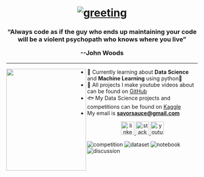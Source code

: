 <h1 align="center">
<a href="https://git.io/typing-svg"><img src="https://readme-typing-svg.herokuapp.com?lines=Hey+there,+I'm+SavorSauce+%F0%9F%98%87" alt="greeting"/></a></h1>

<h3 align="center">“Always code as if the guy who ends up maintaining your code will be a violent psychopath who knows where you live”

--John Woods</h3>
<hr>

<img align="left" height="270" width="210" src="https://3327764216-files.gitbook.io/~/files/v0/b/gitbook-x-prod.appspot.com/o/spaces%2F22VnR50PeDhOxZA8vMOm%2Fuploads%2FOCSyQCDlLOksHGZSyhrL%2FVoidWizard.jpg?alt=media&token=bcb3df27-c115-4e34-9ea0-03f54c71e89d">

- 👾 Currently learning about **Data Science** and **Machine Learning** using python🐍
- 🌟 All projects I make youtube videos about can be found on [GitHub](https://github.com/SavorSauc3)
- 🐟 My Data Science projects and competitions can be found on [Kaggle](https://www.kaggle.com/nathaniellybrand)
- My email is **savorsauce@gmail.com**

<div align="center">
<a href="https://www.linkedin.com/in/nathaniel-lybrand-4b7664276/" target="_blank">
<img src="https://img.shields.io/static/v1?message=LinkedIn&logo=linkedin&label=&color=0077B5&logoColor=white&labelColor=&style=for-the-badge" height="35" alt="linkedin logo" />
</a>
<a href="https://stackoverflow.com/users/22069316/savorsauce" target="_blank">
<img src="https://img.shields.io/static/v1?message=Stackoverflow&logo=stackoverflow&label=&color=FE7A16&logoColor=white&labelColor=&style=for-the-badge" height="35" alt="stackoverflow logo" />
</a>
<a href="https://www.youtube.com/channel/UCHChdE1CU1xzONQMevxfvcw" target="_blank">
<img src="https://img.shields.io/badge/YouTube-FF0000?style=for-the-badge&logo=youtube&logoColor=white" height="35" alt="youtube logo" />
</a>
</div>

![competition](https://road-to-kaggle-grandmaster.vercel.app/api/badges/nathaniellybrand/competition)
![dataset](https://road-to-kaggle-grandmaster.vercel.app/api/badges/nathaniellybrand/dataset)
![notebook](https://road-to-kaggle-grandmaster.vercel.app/api/badges/nathaniellybrand/notebook)
![discussion](https://road-to-kaggle-grandmaster.vercel.app/api/badges/nathaniellybrand/discussion)
